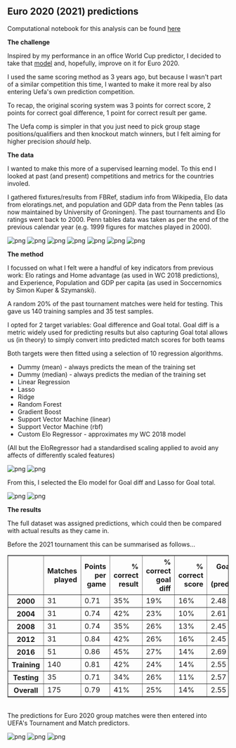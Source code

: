 
## Euro 2020 (2021) predictions

Computational notebook for this analysis can be found [here](../notebooks/intl_02_euro_2020.ipynb)

__The challenge__

Inspired by my performance in an office World Cup predictor, I decided to take that [model](intl_01_world_cup_2018.md) and, hopefully, improve on it for Euro 2020.

I used the same scoring method as 3 years ago, but because I wasn't part of a similar competition this time, I wanted to make it more real by also entering Uefa's own prediction competition.

To recap, the original scoring system was 3 points for correct score, 2 points for correct goal difference, 1 point for correct result per game.

The Uefa comp is simpler in that you just need to pick group stage positions/qualifiers and then knockout match winners, but I felt aiming for higher precision _should_ help.

__The data__

I wanted to make this more of a supervised learning model. To this end I looked at past (and present) competitions and metrics for the countries involed.

I gathered fixtures/results from FBRef, stadium info from Wikipedia, Elo data from eloratings.net, and population and GDP data from the Penn tables (as now maintained by University of Groningen). The past tournaments and Elo ratings went back to 2000. Penn tables data was taken as per the end of the previous calendar year (e.g. 1999 figures for matches played in 2000).

![png](figures/intl_02_euro_2020_7_5.png)
![png](figures/intl_02_euro_2020_7_7.png)
![png](figures/intl_02_euro_2020_8_7.png)
![png](figures/intl_02_euro_2020_11_1.png)
![png](figures/intl_02_euro_2020_11_11.png)
![png](figures/intl_02_euro_2020_11_31.png)
![png](figures/intl_02_euro_2020_11_33.png)

__The method__

I focussed on what I felt were a handful of key indicators from previous work: Elo ratings and Home advantage (as used in WC 2018 predictions), and Experience, Population and GDP per capita (as used in Soccernomics by Simon Kuper & Szymanski).

A random 20% of the past tournament matches were held for testing. This gave us 140 training samples and 35 test samples.

I opted for 2 target variables: Goal difference and Goal total. Goal diff is a metric widely used for predicting results but also capturing Goal total allows us (in theory) to simply convert into predicted match scores for both teams

Both targets were then fitted using a selection of 10 regression algorithms.

* Dummy (mean) - always predicts the mean of the training set
* Dummy (median) - always predicts the median of the training set
* Linear Regression
* Lasso
* Ridge
* Random Forest
* Gradient Boost
* Support Vector Machine (linear)
* Support Vector Machine (rbf)
* Custom Elo Regressor - approximates my WC 2018 model

(All but the EloRegressor had a standardised scaling applied to avoid any affects of differently scaled features)

![png](figures/intl_02_eval_goal_diff.PNG)
![png](figures/intl_02_eval_goal_total.PNG)

From this, I selected the Elo model for Goal diff and Lasso for Goal total.

![png](figures/intl_02_euro_2020_32_19.png)
![png](figures/intl_02_euro_2020_32_27.png)


__The results__

The full dataset was assigned predictions, which could then be compared with actual results as they came in.

Before the 2021 tournament this can be summarised as follows...

<table border="1" class="dataframe">
  <thead>
    <tr style="text-align: right;">
      <th></th>
      <th>Matches played</th>
      <th>Points per game</th>
      <th>% correct result</th>
      <th>% correct goal diff</th>
      <th>% correct score</th>
      <th>Goals per game (predicted)</th>
      <th>Goals per game (actual)</th>
      <th>% games won (predicted)</th>
      <th>% games won (actual)</th>
    </tr>
  </thead>
  <tbody>
    <tr>
      <th>2000</th>
      <td>31</td>
      <td>0.71</td>
      <td>35%</td>
      <td>19%</td>
      <td>16%</td>
      <td>2.48</td>
      <td>2.84</td>
      <td>52%</td>
      <td>87%</td>
    </tr>
    <tr>
      <th>2004</th>
      <td>31</td>
      <td>0.74</td>
      <td>42%</td>
      <td>23%</td>
      <td>10%</td>
      <td>2.61</td>
      <td>2.74</td>
      <td>74%</td>
      <td>74%</td>
    </tr>
    <tr>
      <th>2008</th>
      <td>31</td>
      <td>0.74</td>
      <td>35%</td>
      <td>26%</td>
      <td>13%</td>
      <td>2.45</td>
      <td>2.61</td>
      <td>45%</td>
      <td>87%</td>
    </tr>
    <tr>
      <th>2012</th>
      <td>31</td>
      <td>0.84</td>
      <td>42%</td>
      <td>26%</td>
      <td>16%</td>
      <td>2.45</td>
      <td>2.58</td>
      <td>45%</td>
      <td>84%</td>
    </tr>
    <tr>
      <th>2016</th>
      <td>51</td>
      <td>0.86</td>
      <td>45%</td>
      <td>27%</td>
      <td>14%</td>
      <td>2.69</td>
      <td>2.31</td>
      <td>75%</td>
      <td>78%</td>
    </tr>
    <tr>
      <th>Training</th>
      <td>140</td>
      <td>0.81</td>
      <td>42%</td>
      <td>24%</td>
      <td>14%</td>
      <td>2.55</td>
      <td>2.64</td>
      <td>61%</td>
      <td>81%</td>
    </tr>
    <tr>
      <th>Testing</th>
      <td>35</td>
      <td>0.71</td>
      <td>34%</td>
      <td>26%</td>
      <td>11%</td>
      <td>2.57</td>
      <td>2.37</td>
      <td>56%</td>
      <td>86%</td>
    </tr>
    <tr>
      <th>Overall</th>
      <td>175</td>
      <td>0.79</td>
      <td>41%</td>
      <td>25%</td>
      <td>14%</td>
      <td>2.55</td>
      <td>2.58</td>
      <td>60%</td>
      <td>82%</td>
    </tr>
  </tbody>
</table>

<br />
The predictions for Euro 2020 group matches were then entered into UEFA's Tournament and Match predictors.

![png](figures/intl_02_uefa_groups_A_C.PNG)
![png](figures/intl_02_uefa_groups_D_F.PNG)
![png](figures/intl_02_uefa_groups_third_place.PNG)